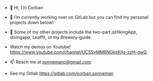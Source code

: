 - 👋 Hi, I’m Corban

- 🌱 I’m currently working over on GitLab but you can find my personal projects down below!
- 💞️ Some of my other projects include the two-part jsHikingApp, divingapp, Leaffit, or my Brewery-guide.
- Watch my demos on Youtube! https://www.youtube.com/channel/UC5SyMM6NGksKIIg-zzH-gwQ
- 📫 Reach me at sonnemanc@gmail.com
- See my Gitlab https://gitlab.com/corban.sonneman

<!---
sonnemanc/sonnemanc is a ✨ special ✨ repository because its `README.md` (this file) appears on your GitHub profile.
You can click the Preview link to take a look at your changes.
--->
